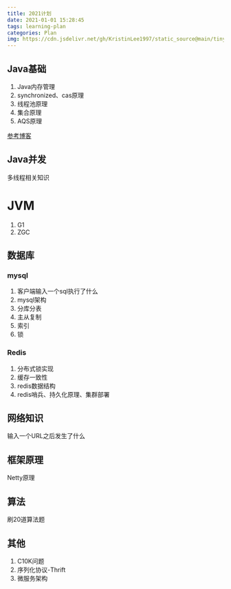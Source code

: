 ```yaml
---
title: 2021计划
date: 2021-01-01 15:28:45
tags: learning-plan
categories: Plan
img: https://cdn.jsdelivr.net/gh/KristinLee1997/static_source@main/tiny-image/post-cover/cover1.jpg
---
```

## Java基础

1. Java内存管理
2. synchronized、cas原理
3. 线程池原理
4. 集合原理
5. AQS原理

[参考博客](https://hollischuang.github.io/toBeTopJavaer/#/menu)

## Java并发
多线程相关知识

# JVM
1. G1 
2. ZGC


## 数据库
### mysql
<!--何登城博客-->
1. 客户端输入一个sql执行了什么
2. mysql架构
3. 分库分表
4. 主从复制
5. 索引
6. 锁

### Redis
1. 分布式锁实现
2. 缓存一致性
3. redis数据结构
4. redis哨兵、持久化原理、集群部署

## 网络知识
输入一个URL之后发生了什么


## 框架原理
Netty原理


## 算法
刷20道算法题

## 其他
1. C10K问题
2. 序列化协议-Thrift
3. 微服务架构